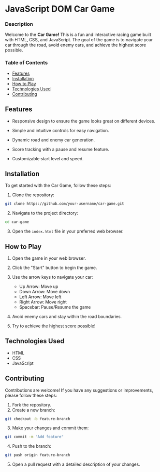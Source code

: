 # JavaScript DOM Car Game

### Description

Welcome to the **Car Game!** This is a fun and interactive racing game built with HTML, CSS, and JavaScript. The goal of the game is to navigate your car through the road, avoid enemy cars, and achieve the highest score possible.

### Table of Contents

- [Features](#features)
- [Installation](#installation)
- [How to Play](#how-to-play)
- [Technologies Used](#technologies-used)
- [Contributing](#contributing)

## Features

- Responsive design to ensure the game looks great on different devices.

- Simple and intuitive controls for easy navigation.

- Dynamic road and enemy car generation.

- Score tracking with a pause and resume feature.

- Customizable start level and speed.

## Installation

To get started with the Car Game, follow these steps:

1. Clone the repository:

```bash
git clone https://github.com/your-username/car-game.git
```

2. Navigate to the project directory:

```bash
cd car-game
```

3. Open the `index.html` file in your preferred web browser.

## How to Play

1. Open the game in your web browser.
2. Click the "Start" button to begin the game.
3. Use the arrow keys to navigate your car:


    - Up Arrow: Move up
    - Down Arrow: Move down
    - Left Arrow: Move left
    - Right Arrow: Move right
    - Spacebar: Pause/Resume the game

4. Avoid enemy cars and stay within the road boundaries.
5. Try to achieve the highest score possible!

## Technologies Used

- HTML
- CSS
- JavaScript

## Contributing

Contributions are welcome! If you have any suggestions or improvements, please follow these steps:

1. Fork the repository.
2. Create a new branch:

```bash
git checkout -b feature-branch
```

3. Make your changes and commit them:

```bash
git commit -m "Add feature"
```

4. Push to the branch:

```bash
git push origin feature-branch
```

5. Open a pull request with a detailed description of your changes.
